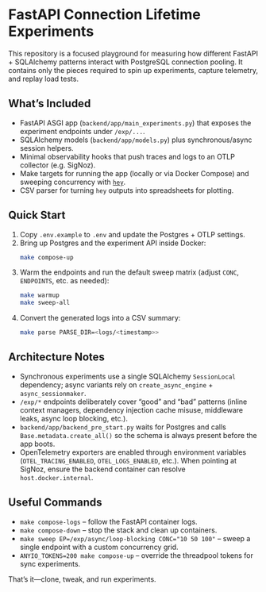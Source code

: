 # FastAPI Connection Lifetime Experiments

This repository is a focused playground for measuring how different FastAPI + SQLAlchemy patterns interact with PostgreSQL connection pooling. It contains only the pieces required to spin up experiments, capture telemetry, and replay load tests.

## What’s Included

- FastAPI ASGI app (`backend/app/main_experiments.py`) that exposes the experiment endpoints under `/exp/...`.
- SQLAlchemy models (`backend/app/models.py`) plus synchronous/async session helpers.
- Minimal observability hooks that push traces and logs to an OTLP collector (e.g. SigNoz).
- Make targets for running the app (locally or via Docker Compose) and sweeping concurrency with [`hey`](https://github.com/rakyll/hey).
- CSV parser for turning `hey` outputs into spreadsheets for plotting.

## Quick Start

1. Copy `.env.example` to `.env` and update the Postgres + OTLP settings.
2. Bring up Postgres and the experiment API inside Docker:
   ```bash
   make compose-up
   ```
3. Warm the endpoints and run the default sweep matrix (adjust `CONC`, `ENDPOINTS`, etc. as needed):
   ```bash
   make warmup
   make sweep-all
   ```
4. Convert the generated logs into a CSV summary:
   ```bash
   make parse PARSE_DIR=<logs/<timestamp>>
   ```

## Architecture Notes

- Synchronous experiments use a single SQLAlchemy `SessionLocal` dependency; async variants rely on `create_async_engine` + `async_sessionmaker`.
- `/exp/*` endpoints deliberately cover “good” and “bad” patterns (inline context managers, dependency injection cache misuse, middleware leaks, async loop blocking, etc.).
- `backend/app/backend_pre_start.py` waits for Postgres and calls `Base.metadata.create_all()` so the schema is always present before the app boots.
- OpenTelemetry exporters are enabled through environment variables (`OTEL_TRACING_ENABLED`, `OTEL_LOGS_ENABLED`, etc.). When pointing at SigNoz, ensure the backend container can resolve `host.docker.internal`.

## Useful Commands

- `make compose-logs` – follow the FastAPI container logs.
- `make compose-down` – stop the stack and clean up containers.
- `make sweep EP=/exp/async/loop-blocking CONC="10 50 100"` – sweep a single endpoint with a custom concurrency grid.
- `ANYIO_TOKENS=200 make compose-up` – override the threadpool tokens for sync experiments.

That’s it—clone, tweak, and run experiments.
